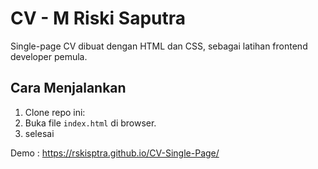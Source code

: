 # CV - M Riski Saputra

Single-page CV dibuat dengan HTML dan CSS, sebagai latihan frontend developer pemula.

## Cara Menjalankan

1. Clone repo ini:
2. Buka file `index.html` di browser.
3. selesai

Demo : https://rskisptra.github.io/CV-Single-Page/

